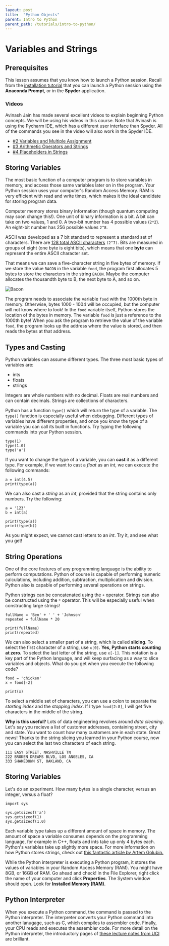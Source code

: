 ```yaml
---
layout: post
title:  "Python Objects"
parent: Intro to Python
parent_path: /tutorials/intro-to-python/
---
```


# Variables and Strings

## Prerequisites

This lesson assumes that you know how to launch a Python session. Recall from the [installation tutorial](Installation.md) that you can launch a Python session using the **Anaconda Prompt**, or in the **Spyder** application.

### **Videos**

Avinash Jain has made several excellent videos to explain beginning Python concepts. We will be using his videos in this course. Note that Avinash is using the Pycharm IDE, which has a different user interface than Spyder. All of the commands you see in the video will also work in the Spyder IDE.

* [#2 Variables and Multiple Assignment](https://www.youtube.com/watch?v=1W228rb267o&list=PLB5jA40tNf3scN7gwpDOx0gBm-otmXVoz&index=2)
* [#3 Arithmetic Operators and Strings](https://www.youtube.com/watch?v=oKSn-yOrXgU&list=PLB5jA40tNf3scN7gwpDOx0gBm-otmXVoz&index=3)
* [#4 Placeholders in Strings](https://www.youtube.com/watch?v=LGlne-Ac7k8&list=PLB5jA40tNf3scN7gwpDOx0gBm-otmXVoz&index=4)

## Storing Variables

The most basic function of a computer program is to store variables in memory, and access those same variables later on in the program. Your Python session uses your computer's Random Access Memory. RAM is very efficient with read and write times, which makes it the ideal candidate for storing program data.

Computer memory stores binary information (though quantum computing may soon change this!). One unit of binary information is a bit. A bit can take on two values, 1 and 0. A two-bit number has 4 possible values (`2*2`). An eight-bit number has 256 possible values `2^8`.

ASCII was developed as a 7 bit standard to represent a standard set of characters. There are [128 total ASCII characters](http://www.asciitable.com/) `(2^7)`. Bits are measured in groups of eight (one byte is eight bits), which means that one **byte** can represent the entire ASCII character set.

That means we can save a five-character string in five bytes of memory. If we store the value `BACON` in the variable `food`, the program first allocates 5 bytes to store the characters in the string `BACON`. Maybe the computer allocates the thousandth byte to B, the next byte to A, and so on.

![Bacon](https://github.com/bdjohnson529/Intro-To-Python/blob/master/src/images/bacon.png "Bacon")

The program needs to associate the variable `food` with the 1000th byte in memory. Otherwise, bytes 1000 - 1004 will be occupied, but the computer will not know where to look! In the `food` variable itself, Python stores the location of the bytes in memory. The variable `food` is just a reference to the 1000th byte! When you ask the program to retrieve the value of the variable `food`, the program looks up the address where the value is stored, and then reads the bytes at that address.

## Types and Casting

Python variables can assume different types. The three most basic types of variables are:

* ints
* floats
* strings

Integers are whole numbers with no decimal. Floats are real numbers and can contain decimals. Strings are collections of characters.

Python has a function `type()` which will return the type of a variable. The `type()` function is especially useful when debugging. Different types of variables have different properties, and once you know the type of a variable you can call its built in functions. Try typing the following commands into your Python session.

```
type(1)
type(1.0)
type('a')
```

If you want to change the type of a variable, you can **cast** it as a different type. For example, if we want to cast a *float* as an *int*, we can execute the following commands:

```
a = int(4.5)
print(type(a))
```

We can also cast a *string* as an *int*, provided that the string contains only numbers. Try the following:

```
a = '123'
b = int(a)

print(type(a))
print(type(b))
```

As you might expect, we cannot cast letters to an *int*. Try it, and see what you get!

## String Operations

One of the core features of any programming language is the ability to perform computations. Python of course is capable of performing numeric calculations, including addition, subtraction, multiplication and division. Python also is capable of performing several operations on strings.

Python strings can be concatenated using the `+` operator. Strings can also be constructed using the `*` operator. This will be especially useful when constructing large strings!

```
fullName = 'Ben' + ' ' + 'Johnson'
repeated = fullName * 20

print(fullName)
print(repeated)
```

We can also select a smaller part of a string, which is called **slicing**. To select the first character of a string, use `x[0]`. **Yes, Python starts counting at zero.** To select the last letter of the string, use `x[-1]`. This notation is a key part of the Python language, and will keep surfacing as a way to slice variables and objects. What do you get when you execute the following code? 

```
food = 'chicken'
x = food[-2]

print(x)
```

To select a middle set of characters, you can use a colon to separate the *starting index* and the *stopping index*. If I type `food[2:8]`, I will get five characters in the middle of the string.

**Why is this useful?** Lots of data engineering revolves around *data cleaning*. Let's say you recieve a list of customer addresses, containing street, city and state. You want to count how many customers are in each state. Great news! Thanks to the string slicing you learned in your Python course, now you can select the last two characters of each string.

```
111 EASY STREET, NASHVILLE TN
222 BROKEN DREAMS BLVD, LOS ANGELES, CA
333 SHAKEDOWN ST, OAKLAND, CA
```
## Storing Variables



Let's do an experiment. How many bytes is a single character, versus an integer, versus a float?

```
import sys

sys.getsizeof('a')
sys.getsizeof(1)
sys.getsizeof(1.0)
```

Each variable type takes up a different amount of space in memory. The amount of space a variable consumes depends on the programming language, for example in C++, floats and ints take up only 4 bytes each. Python's variables take up slightly more space. For more information on how Python stores strings, check out [this fantastic article by Artem Golubin.](https://rushter.com/blog/python-strings-and-memory/)

While the Python interpreter is executing a Python program, it stores the values of variables in your Random Access Memory (RAM). You might have 8GB, or 16GB of RAM. Go ahead and check! In the File Explorer, right click the name of your computer and click **Properties**. The System window should open. Look for **Installed Memory (RAM)**.


## Python Interpreter

When you execute a Python command, the command is passed to the Python interpreter. The interpreter converts your Python command into another lanugage, such as C, which compiles to assembler code. Finally, your CPU reads and executes the assembler code. For more detail on the Python interpreter, the introductory pages of [these lecture notes from UCI](https://www.ics.uci.edu/~brgallar/week9_3.html) are brilliant.